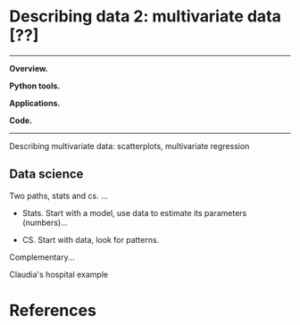 # Describing data 2:   multivariate data [??]


---
**Overview.**

**Python tools.**  

**Applications.**

**Code.** 

---

Describing multivariate data:  scatterplots, multivariate regression


## Data science

Two paths, stats and cs.  ...  

* Stats.  Start with a model, use data to estimate its parameters (numbers)...

* CS.  Start with data, look for patterns.  

Complementary...  

Claudia's hospital example



# References 

